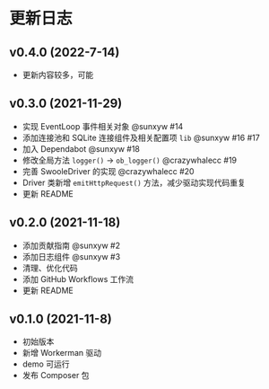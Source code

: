 # 更新日志

## v0.4.0 (2022-7-14)

- 更新内容较多，可能

## v0.3.0 (2021-11-29)

- 实现 EventLoop 事件相关对象 @sunxyw #14
- 添加连接池和 SQLite 连接组件及相关配置项 `lib` @sunxyw #16 #17
- 加入 Dependabot @sunxyw #18
- 修改全局方法 `logger()` -> `ob_logger()` @crazywhalecc #19
- 完善 SwooleDriver 的实现 @crazywhalecc #20
- Driver 类新增 `emitHttpRequest()` 方法，减少驱动实现代码重复
- 更新 README

## v0.2.0 (2021-11-18)

- 添加贡献指南 @sunxyw #2
- 添加日志组件 @sunxyw #3
- 清理、优化代码
- 添加 GitHub Workflows 工作流
- 更新 README

## v0.1.0 (2021-11-8)

- 初始版本
- 新增 Workerman 驱动
- demo 可运行
- 发布 Composer 包

